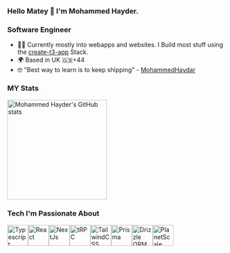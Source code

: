 ### Hello Matey 👋 I'm Mohammed Hayder.

### Software Engineer

* 👨‍💻  Currently mostly into webapps and websites. I Build most stuff using the [create-t3-app](https://www.github.com/nexxeln/create-t3-app) Stack.
* 🌍  Based in UK 🇬🇧+44
* 🤓  "Best way to learn is to keep shipping" - [MohammedHaydar](https://www.linkedin.com/in/mohammedhaydar)


### MY Stats

<div style="display: flex;"> 
  <img src="https://github-readme-stats.vercel.app/api?username=MHMDHIDR&show_icons=true&hide=&count_private=true&title_color=2563eb&text_color=2563eb&icon_color=0891b2&bg_color=dbd4e5&hide_border=true&show_icons=true" alt="Mohammed Hayder's GitHub stats" height="230" />
</div>


### Tech I'm Passionate About
<div style="display: flex;">
  <a href="https://www.typescriptlang.org"><img src="https://raw.githubusercontent.com/danielcranney/readme-generator/main/public/icons/skills/typescript-colored.svg" width="48" height="48" alt="Typescript" /></a>
  <a href="https://www.reactjs.org"><img src="https://raw.githubusercontent.com/danielcranney/readme-generator/main/public/icons/skills/react-colored.svg" width="48" height="48" alt="React" /></a>
  <a href="https://www.nextjs.org"><img src="https://raw.githubusercontent.com/danielcranney/readme-generator/main/public/icons/skills/nextjs-colored.svg" width="48" height="48" alt="NextJs" /></a>
  <a href="https://trpc.io"><img src="https://avatars.githubusercontent.com/u/78011399?s=200&v=4" width="48" height="48" alt="tRPC"/></a>
  <a href="https://www.tailwindcss.com"><img src="https://raw.githubusercontent.com/danielcranney/readme-generator/main/public/icons/skills/tailwindcss-colored.svg" width="48" height="48" alt="TailwindCSS" /></a>
  <a href="https://prisma.io"><img src="https://www.prisma.io/images/favicon-32x32.png" width="48" height="48" alt="Prisma" /></a>
  <a href="https://orm.drizzle.team"><img src="https://orm.drizzle.team/svg/drizzle.svg" width="48" height="48" alt="Drizzle ORM" /></a>
  <a href="https://planetscale.com"><img src="https://avatars.githubusercontent.com/u/35612527?s=200&v=4" width="48" height="48" alt="PlanetScale" /></a>
</div>

